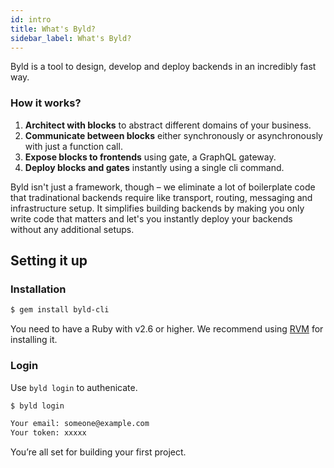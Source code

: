 ```yaml
---
id: intro
title: What's Byld?
sidebar_label: What's Byld?
---
```


Byld is a tool to design, develop and deploy backends in an incredibly fast way.

### How it works?

1. **Architect with blocks** to abstract different domains of your business.
2. **Communicate between blocks** either synchronously or asynchronously with just a function call.
3. **Expose blocks to frontends** using gate, a GraphQL gateway.
4. **Deploy blocks and gates** instantly using a single cli command.

Byld isn't just a framework, though – we eliminate a lot of boilerplate code that tradinational backends require like transport, routing, messaging and infrastructure setup. It simplifies building backends by making you only write code that matters and let's you instantly deploy your backends without any additional setups.

## Setting it up

### Installation

```sh
$ gem install byld-cli
```

You need to have a Ruby with v2.6 or higher. We recommend using [RVM](https://rvm.io/rvm/install) for installing it.


### Login

Use `byld login` to authenicate.

```sh
$ byld login

Your email: someone@example.com
Your token: xxxxx
```
You’re all set for building your first project.

